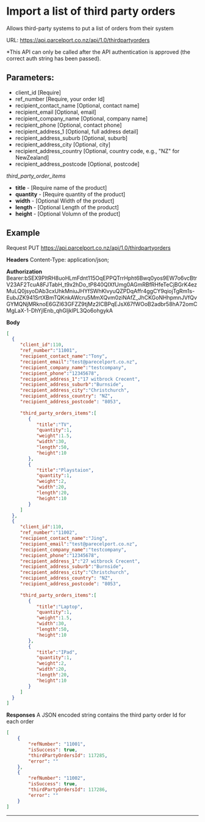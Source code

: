 # Import a list of third party orders

Allows third-party systems to put a list of orders from their system

URL: https://api.parcelport.co.nz/api/1.0/thirdpartyorders

*This API can only be called after the API authentication is approved (the correct
auth string has been passed). 

## Parameters:
* client_id [Require]
* ref_number [Require, your order Id]
* recipient_contact_name [Optional, contact name]
* recipient_email [Optional, email]
* recipient_company_name [Optional, company name]
* recipient_phone [Optional, contact phone]
* recipient_address_1 [Optional, full address detail]
* recipient_address_suburb [Optional, suburb]
* recipient_address_city [Optional, city]
* recipient_address_country [Optional, country code, e.g., "NZ" for NewZealand]
* recipient_address_postcode [Optional, postcode]

*third_party_order_items*
- **title** - [Require name of the product]
- **quantity** - [Require quantity of the product]
- **width** - [Optional Width of the product]
- **length** - [Optional Length of the product]
- **height** - [Optional Volumn of the product]

## Example
Request
PUT https://api.parcelport.co.nz/api/1.0/thirdpartyorders

**Headers**
Content-Type: application/json;

**Authorization**
Bearer:bSEX9PltRH8uoHLmFdnt115OqEPPQTrrHpht6Bwq0yos9EW7o6vcBtrV23AF2TcuA8FJTabH_t9x2hDo_tP840QIXfUmg0AGmRBfRHfeTeCjBGrK4ezMuLQ0jsyoDAb3cxUhkMniuJHYfSWhKlvyuQZPDqAffr4ggCY9qiojTgRm1s-EubJZK941SrtXBmTQKnkAWcru5MmXQvm0ziNAfZ_JhCKGoNHhpmnJVfQvGYMQNjMRknoE6GZl63GFZZ9tjMz2ICBPqEJsX67fWOoB2adbr58hA72omCMgLaX-1-DhYjlEnb_qhGljklPL3Qo6ohgykA

**Body**
``` json
[  
  {  
     "client_id":110,
     "ref_number":"11001",
     "recipient_contact_name":"Tony",
     "recipient_email":"test@parecelport.co.nz",
     "recipient_company_name":"testcompany",
     "recipient_phone":"12345678",
     "recipient_address_1":"17 witbrock Crecent",
     "recipient_address_suburb":"Burnside",
     "recipient_address_city":"Christchurch",
     "recipient_address_country": "NZ",
     "recipient_address_postcode": "8053",
     
     "third_party_orders_items":[  
        {  
           "title":"TV",
           "quantity":1,
           "weight":1.5,
           "width":30,
           "length":50,
           "height":10
        },
        {  
           "title":"Playstaion",
           "quantity":1,
           "weight":2,
           "width":20,
           "length":20,
           "height":10
        }
     ]
  },
  {  
     "client_id":110,
     "ref_number":"11002",
     "recipient_contact_name":"Jing",
     "recipient_email":"test@parecelport.co.nz",
     "recipient_company_name":"testcompany",
     "recipient_phone":"12345678",
     "recipient_address_1":"27 witbrock Crecent",
     "recipient_address_suburb":"Burnside",
     "recipient_address_city":"Christchurch",
     "recipient_address_country": "NZ",
     "recipient_address_postcode": "8053",
     
     "third_party_orders_items":[  
        {  
           "title":"Laptop",
           "quantity":1,
           "weight":1.5,
           "width":30,
           "length":50,
           "height":10
        },
        {  
           "title":"IPad",
           "quantity":1,
           "weight":2,
           "width":20,
           "length":20,
           "height":10
        }
     ]
  }
]
```
**Responses**
A JSON encoded string contains the third party order Id for each order

``` json
[
    {
        "refNumber": "11001",
        "isSuccess": true,
        "thirdPartyOrdersId": 117285,
        "error": ""
    },
    {
        "refNumber": "11002",
        "isSuccess": true,
        "thirdPartyOrdersId": 117286,
        "error": ""
    }
]
```

***